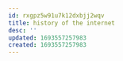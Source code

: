 ```yaml
---
id: rxgpz5w91u7k12dxbjj2wqv
title: history of the internet
desc: ''
updated: 1693557257983
created: 1693557257983
---
```

